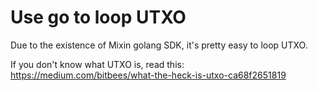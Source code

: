 # Use go to loop UTXO

Due to the existence of Mixin golang SDK, it's pretty easy to loop UTXO.

If you don't know what UTXO is, read this: https://medium.com/bitbees/what-the-heck-is-utxo-ca68f2651819

```

```
